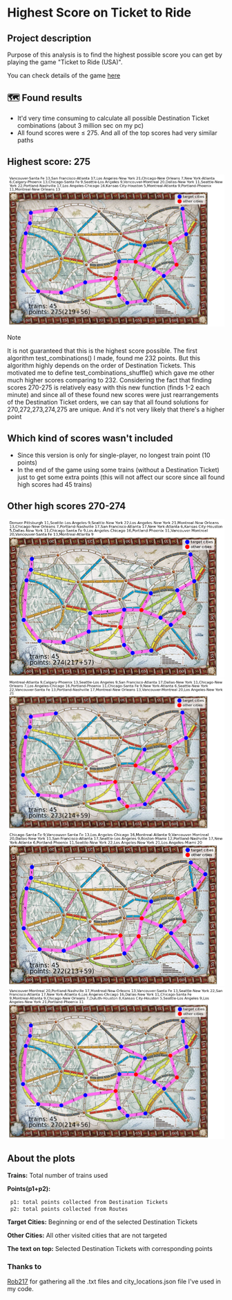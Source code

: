 # Highest Score on Ticket to Ride

## Project description
Purpose of this analysis is to find the highest possible score you can get by playing the game "Ticket to Ride (USA)".

You can check details of the game [here](https://cdn.1j1ju.com/medias/2c/f9/7f-ticket-to-ride-rulebook.pdf)

## :world_map: Found results
- It'd very time consuming to calculate all possible Destination Ticket combinations (about 3 million sec on my pc)
- All found scores were $\leq$ 275. And all of the top scores had very similar paths

## Highest score: 275
![275](/plots/score_275.png)

> [!NOTE]
> It is not guaranteed that this is the highest score possible. The first algorithm test_combinations() I made, found me 232 points. But this algorithm highly depends on the order of Destination Tickets. This motivated me to define test_combinations_shuffle() which gave me other much higher scores comparing to 232.
Considering the fact that finding scores 270-275 is relatively easy with this new function (finds 1-2 each minute) and since all of these found new scores were just rearrangements of the Destination Ticket orders, we can say that all found solutions for 270,272,273,274,275 are unique. And it's not very likely that there's a higher point

## Which kind of scores wasn't included
- Since this version is only for single-player, no longest train point (10 points)
- In the end of the game using some trains (without a Destination Ticket) just to get some extra points (this will not affect our score since all found high scores had 45 trains)

## Other high scores 270-274
![274](/plots/score_274.png)
![273](/plots/score_273.png)
![272](/plots/score_272.png)
![270](/plots/score_270.png)

## About the plots

**Trains:** Total number of trains used

**Points(p1+p2):**
```
 p1: total points collected from Destination Tickets
 p2: total points collected from Routes 
```
**Target Cities:** Beginning or end of the selected Destination Tickets

**Other Cities:** All other visited cities that are not targeted

**The text on top:** Selected Destination Tickets with corresponding points

### Thanks to
[Rob217](https://github.com/Rob217/TicketToRideAnalysis) for gathering all the .txt files and city_locations.json file I've used in my code.
